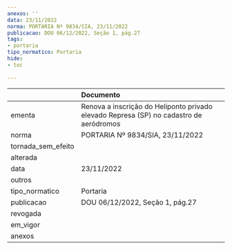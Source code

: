 ```yaml
---
anexos: ''
data: 23/11/2022
norma: PORTARIA Nº 9834/SIA, 23/11/2022
publicacao: DOU 06/12/2022, Seção 1, pág.27
tags:
- portaria
tipo_normatico: Portaria
hide: 
- toc 
 
---
```


|                    | Documento                                                                              |
|:-------------------|:---------------------------------------------------------------------------------------|
| ementa             | Renova a inscrição do Heliponto privado elevado Represa (SP) no cadastro de aeródromos |
| norma              | PORTARIA Nº 9834/SIA, 23/11/2022                                                       |
| tornada_sem_efeito |                                                                                        |
| alterada           |                                                                                        |
| data               | 23/11/2022                                                                             |
| outros             |                                                                                        |
| tipo_normatico     | Portaria                                                                               |
| publicacao         | DOU 06/12/2022, Seção 1, pág.27                                                        |
| revogada           |                                                                                        |
| em_vigor           |                                                                                        |
| anexos             |                                                                                        |